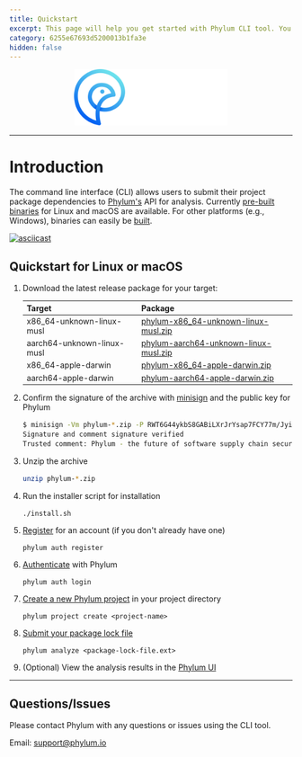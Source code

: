 ```yaml
---
title: Quickstart
excerpt: This page will help you get started with Phylum CLI tool. You'll be up and running in a jiffy!
category: 6255e67693d5200013b1fa3e
hidden: false
---
```


<p align="center">
  <img height="100" src="https://raw.githubusercontent.com/phylum-dev/cli/main/assets/dark-bckg.svg">
</p>

---

# Introduction

The command line interface (CLI) allows users to submit their project package dependencies to [Phylum's](https://phylum.io) API for analysis. Currently [pre-built binaries](https://github.com/phylum-dev/cli/releases) for Linux and macOS are available. For other platforms (e.g., Windows), binaries can easily be [built](https://docs.phylum.io/docs/building).

[![asciicast](https://asciinema.org/a/431262.svg)](https://asciinema.org/a/431262)

## Quickstart for Linux or macOS

1. Download the latest release package for your target:

   | Target | Package |
   | --- | --- |
   | x86_64-unknown-linux-musl | [phylum-x86_64-unknown-linux-musl.zip](https://github.com/phylum-dev/cli/releases/latest/download/phylum-x86_64-unknown-linux-musl.zip) |
   | aarch64-unknown-linux-musl | [phylum-aarch64-unknown-linux-musl.zip](https://github.com/phylum-dev/cli/releases/latest/download/phylum-aarch64-unknown-linux-musl.zip) |
   | x86_64-apple-darwin | [phylum-x86_64-apple-darwin.zip](https://github.com/phylum-dev/cli/releases/latest/download/phylum-x86_64-apple-darwin.zip) |
   | aarch64-apple-darwin | [phylum-aarch64-apple-darwin.zip](https://github.com/phylum-dev/cli/releases/latest/download/phylum-aarch64-apple-darwin.zip) |

1. Confirm the signature of the archive with [minisign](https://jedisct1.github.io/minisign/) and the public key for Phylum

   ```sh
   $ minisign -Vm phylum-*.zip -P RWT6G44ykbS8GABiLXrJrYsap7FCY77m/Jyi0fgsr/Fsy3oLwU4l0IDf
   Signature and comment signature verified
   Trusted comment: Phylum - the future of software supply chain security
   ```

1. Unzip the archive

   ```sh
   unzip phylum-*.zip
   ```

1. Run the installer script for installation

   ```
   ./install.sh
   ```

1. [Register](https://docs.phylum.io/docs/phylum_auth_register) for an account (if you don't already have one)

   ```
   phylum auth register
   ```

1. [Authenticate](https://docs.phylum.io/docs/phylum_auth_login) with Phylum

   ```
   phylum auth login
   ```

1. [Create a new Phylum project](https://docs.phylum.io/docs/phylum_project_create) in your project directory

   ```
   phylum project create <project-name>
   ```

1. [Submit your package lock file](https://docs.phylum.io/docs/phylum_analyze)

   ```
   phylum analyze <package-lock-file.ext>
   ```
   
 1. (Optional) View the analysis results in the [Phylum UI](https://app.phylum.io/auth/login)
 

---

## Questions/Issues

Please contact Phylum with any questions or issues using the CLI tool.

Email: <support@phylum.io>
